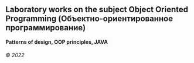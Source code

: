 ## Laboratory works on the subject Object Oriented Programming (Объектно-ориентированное программирование)

__Patterns of design, OOP principles, JAVA__

###### © 2022
